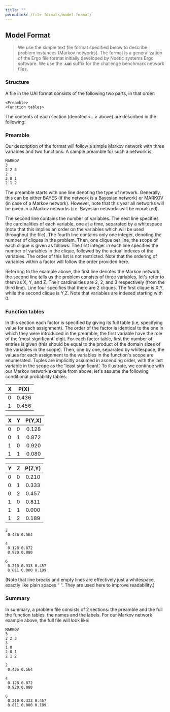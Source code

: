 ```yaml
---
title: ""
permalink: /file-formats/model-format/
---
```


## Model Format
> We use the simple text file format specified below to describe problem instances (Markov networks). 
The format is a generalization of the Ergo file format initially developed by Noetic systems Ergo software.
We use the **.uai** suffix for the challenge benchmark network files.

### Structure
A file in the UAI format consists of the following two parts, in that order:
```
<Preamble>
<Function tables>
```
The contents of each section (denoted <…> above) are described in the following:

### Preamble
Our description of the format will follow a simple Markov network with three variables and two functions. A sample preamble for such a network is:

```
MARKOV
3
2 2 3
2
2 0 1
2 1 2
```

The preamble starts with one line denoting the type of network. Generally, this can be either BAYES (if the network is a Bayesian network) or MARKOV (in case of a Markov network). However, note that this year all networks will be given in a Markov networks (i.e. Bayesian networks will be moralized).

The second line contains the number of variables. The next line specifies the cardinalities of each variable, one at a time, separated by a whitespace (note that this implies an order on the variables which will be used throughout the file). The fourth line contains only one integer, denoting the number of cliques in the problem. Then, one clique per line, the scope of each clique is given as follows: The first integer in each line specifies the number of variables in the clique, followed by the actual indexes of the variables. The order of this list is not restricted. Note that the ordering of variables within a factor will follow the order provided here.

Referring to the example above, the first line denotes the Markov network, the second line tells us the problem consists of three variables, let's refer to them as X, Y, and Z. Their cardinalities are 2, 2, and 3 respectively (from the third line). Line four specifies that there are 2 cliques. The first clique is X,Y, while the second clique is Y,Z. Note that variables are indexed starting with 0.


### Function tables
In this section each factor is specified by giving its full table (i.e, specifying value for each assignment). The order of the factor is identical to the one in which they were introduced in the preamble, the first variable have the role of the 'most significant’ digit. For each factor table, first the number of entries is given (this should be equal to the product of the domain sizes of the variables in the scope). Then, one by one, separated by whitespace, the values for each assignment to the variables in the function's scope are enumerated. Tuples are implicitly assumed in ascending order, with the last variable in the scope as the 'least significant’. To illustrate, we continue with our Markov network example from above, let's assume the following conditional probability tables:

| X | P(X) |
| :--- | :----: | 
| 0 | 0.436 |
| 1 | 0.456 |


| X |	Y |	P(Y,X) |
| :--- | :--- | :----: | 
| 0 |	0 |	0.128  |
| 0 |	1 |	0.872 |
| 1 |	0 |	0.920 |
| 1 |	1 |	0.080 |


| Y | 	Z | 	P(Z,Y) | 
| :--- | :--- | :----: | 
| 0 | 	0 | 	0.210 | 
| 0 | 	1 | 	0.333 | 
| 0 | 	2 | 	0.457 | 
| 1 | 	0 | 	0.811 | 
| 1 | 	1 | 	0.000 | 
| 1 | 	2 | 	0.189 | 

```
2
 0.436 0.564

4
 0.128 0.872
 0.920 0.080

6
 0.210 0.333 0.457
 0.811 0.000 0.189
```
(Note that line breaks and empty lines are effectively just a whitespace, exactly like plain spaces “ ”. They are used here to improve readability.)

### Summary
In summary, a problem file consists of 2 sections: the preamble and the full the function tables, the names and the labels. For our Markov network example above, the full file will look like:
```
MARKOV
3
2 2 3
3
1 0
2 0 1
2 1 2

2
 0.436 0.564

4
 0.128 0.872
 0.920 0.080

6
 0.210 0.333 0.457
 0.811 0.000 0.189
```

